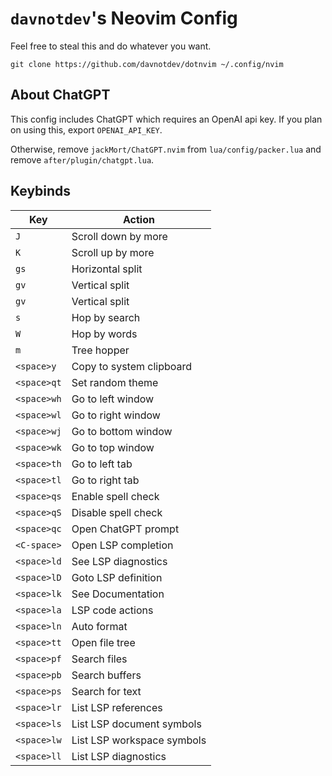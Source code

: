 # `davnotdev`'s Neovim Config

Feel free to steal this and do whatever you want.

`git clone https://github.com/davnotdev/dotnvim ~/.config/nvim`

## About ChatGPT

This config includes ChatGPT which requires an OpenAI api key.
If you plan on using this, export `OPENAI_API_KEY`.

Otherwise, remove `jackMort/ChatGPT.nvim` from `lua/config/packer.lua` and
remove `after/plugin/chatgpt.lua`.

## Keybinds

| Key         | Action                     |
| ----------- | -------------------------- |
| `J`         | Scroll down by more        |
| `K`         | Scroll up by more          |
| `gs`        | Horizontal split           |
| `gv`        | Vertical split             |
| `gv`        | Vertical split             |
| `s`         | Hop by search              |
| `W`         | Hop by words               |
| `m`         | Tree hopper                |
| `<space>y`  | Copy to system clipboard   |
| `<space>qt` | Set random theme           |
| `<space>wh` | Go to left window          |
| `<space>wl` | Go to right window         |
| `<space>wj` | Go to bottom window        |
| `<space>wk` | Go to top window           |
| `<space>th` | Go to left tab             |
| `<space>tl` | Go to right tab            |
| `<space>qs` | Enable spell check         |
| `<space>qS` | Disable spell check        |
| `<space>qc` | Open ChatGPT prompt        |
| `<C-space>` | Open LSP completion        |
| `<space>ld` | See LSP diagnostics        |
| `<space>lD` | Goto LSP definition        |
| `<space>lk` | See Documentation          |
| `<space>la` | LSP code actions           |
| `<space>ln` | Auto format                |
| `<space>tt` | Open file tree             |
| `<space>pf` | Search files               |
| `<space>pb` | Search buffers             |
| `<space>ps` | Search for text            |
| `<space>lr` | List LSP references        |
| `<space>ls` | List LSP document symbols  |
| `<space>lw` | List LSP workspace symbols |
| `<space>ll` | List LSP diagnostics       |
